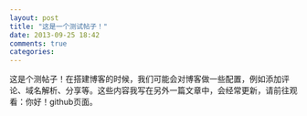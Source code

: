 ```yaml
---
layout: post
title: "这是一个测试帖子！"
date: 2013-09-25 18:42
comments: true
categories: 
---
```

这是个测帖子！在搭建博客的时候，我们可能会对博客做一些配置，例如添加评论、域名解析、分享等。这些内容我写在另外一篇文章中，会经常更新，请前往观看：你好！github页面。
